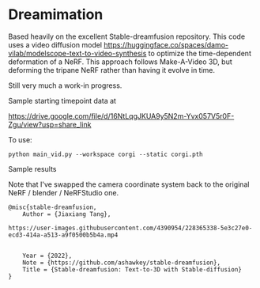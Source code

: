 # Dreamimation

Based heavily on the excellent Stable-dreamfusion repository. This code uses a video diffusion model
https://huggingface.co/spaces/damo-vilab/modelscope-text-to-video-synthesis
to optimize the time-dependent deformation of a NeRF. 
This approach follows Make-A-Video 3D, but deforming the tripane NeRF rather than having it evolve in time.

Still very much a work-in progress.

Sample starting timepoint data at

https://drive.google.com/file/d/16NtLqgJKUA9y5N2m-Yvx057V5r0F-Zgu/view?usp=share_link

To use:
```
python main_vid.py --workspace corgi --static corgi.pth
```

Sample results



Note that I've swapped the camera coordinate system back to the original NeRF / blender / NeRFStudio
one.

```
@misc{stable-dreamfusion,
    Author = {Jiaxiang Tang},

https://user-images.githubusercontent.com/4390954/228365338-5e3c27e0-ecd3-414a-a513-a9f0500b5b4a.mp4


    Year = {2022},
    Note = {https://github.com/ashawkey/stable-dreamfusion},
    Title = {Stable-dreamfusion: Text-to-3D with Stable-diffusion}
}
```
